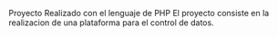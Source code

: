 Proyecto Realizado con el lenguaje de PHP
El proyecto consiste en la realizacion de una plataforma para el control de datos.
